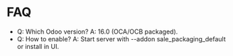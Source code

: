 # FAQ

- Q: Which Odoo version? A: 16.0 (OCA/OCB packaged).
- Q: How to enable? A: Start server with --addon sale_packaging_default or install in UI.
